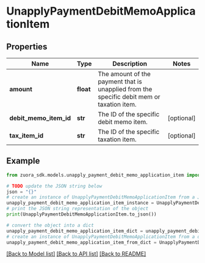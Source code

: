 # UnapplyPaymentDebitMemoApplicationItem


## Properties

Name | Type | Description | Notes
------------ | ------------- | ------------- | -------------
**amount** | **float** | The amount of the payment that is unapplied from the specific debit mem or taxation item.  | 
**debit_memo_item_id** | **str** | The ID of the specific debit memo item.  | [optional] 
**tax_item_id** | **str** | The ID of the specific taxation item.  | [optional] 

## Example

```python
from zuora_sdk.models.unapply_payment_debit_memo_application_item import UnapplyPaymentDebitMemoApplicationItem

# TODO update the JSON string below
json = "{}"
# create an instance of UnapplyPaymentDebitMemoApplicationItem from a JSON string
unapply_payment_debit_memo_application_item_instance = UnapplyPaymentDebitMemoApplicationItem.from_json(json)
# print the JSON string representation of the object
print(UnapplyPaymentDebitMemoApplicationItem.to_json())

# convert the object into a dict
unapply_payment_debit_memo_application_item_dict = unapply_payment_debit_memo_application_item_instance.to_dict()
# create an instance of UnapplyPaymentDebitMemoApplicationItem from a dict
unapply_payment_debit_memo_application_item_from_dict = UnapplyPaymentDebitMemoApplicationItem.from_dict(unapply_payment_debit_memo_application_item_dict)
```
[[Back to Model list]](../README.md#documentation-for-models) [[Back to API list]](../README.md#documentation-for-api-endpoints) [[Back to README]](../README.md)


